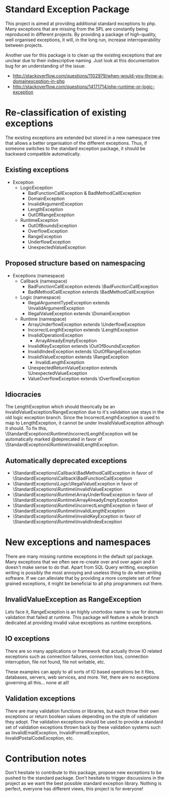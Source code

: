 Standard Exception Package
==========================
This project is aimed at providing additional standard exceptions to php. Many exceptions that are missing from the SPL are constantly being reproduced in different projects. By providing a package of high-quality, well organised exceptions, it will, in the long run, increase interroperability between projects.

Another use for this package is to clean up the existing exceptions that are unclear due to their indescriptive naming. Just look at this documentation bug for an understanding of the issue:

- http://stackoverflow.com/questions/1102979/when-would-you-throw-a-domainexception-in-php
- http://stackoverflow.com/questions/14171714/php-runtime-or-logic-exception

Re-classification of existing exceptions
========================================
The existing exceptions are extended but stored in a new namespace tree that allows a better organisation of the different exceptions. Thus, if someone switches to the standard exception package, it should be backward compatible automatically.

Existing exceptions
-------------------
- Exception
  - LogicException
    - BadFunctionCallException & BadMethodCallException
    - DomainException
    - InvalidArgumentException
    - LengthException
    - OutOfRangeException
  - RuntimeException
    - OutOfBoundsException
    - OverflowException
    - RangeException
    - UnderflowException
    - UnexpectedValueException

Proposed structure based on namespacing
---------------------------------------
- Exceptions (namespace)
  - Callback (namespace)
    - BadFunctionCallException extends \BadFunctionCallException
    - BadMethodCallException extends \BadMethodCallException
  - Logic (namespace)
    - IllegalArgumentTypeException extends \InvalidArgumentException
    - IllegalValueException extends \DomainException
  - Runtime (namespace)
    - ArrayUnderflowException extends \UnderflowException
    - IncorrectLengthException extends \LengthException
    - InvalidOperationException
      - ArrayAlreadyEmptyException
    - InvalidKeyException extends \OutOfBoundsException
    - InvalidIndexException extends \OutOfRangeException
    - InvalidValueException extends \RangeException
      - InvalidLengthException
    - UnexpectedReturnValueException extends \UnexpectedValueException
    - ValueOverflowException extends \OverflowException

Idiocracies
-----------
The LengthException which should theorically be an InvalidValueException/RangeException due to it's validation use stays in the old logic exception branch. Since the IncorrectLengthException is used to map to LengthException, it cannot be under InvalidValueException although it should. To fix this, \StandardExceptions\Runtime\IncorrectLengthException will be automatically marked @deprecated in favor of \StandardExceptions\Runtime\InvalidLengthException.

Automatically deprecated exceptions
-----------------------------------
- \StandardExceptions\Callback\BadMethodCallException in favor of \StandardExceptions\Callback\BadFunctionCallException
- \StandardExceptions\Logic\IllegalValueException in favor of \StandardExceptions\Runtime\InvalidValueException
- \StandardExceptions\Runtime\ArrayUnderflowException in favor of \StandardExceptions\Runtime\ArrayAlreadyEmptyException
- \StandardExceptions\Runtime\IncorrectLengthException in favor of \StandardExceptions\Runtime\InvalidLengthException
- \StandardExceptions\Runtime\InvalidKeyException in favor of \StandardExceptions\Runtime\InvalidIndexException

New exceptions and namespaces
=============================
There are many missing runtime exceptions in the default spl package. Many exceptions that we often see re-create over and over again and it doesn't make sense to do that. Apart from SQL Query writting, exception writing is possibly the most annoying and useless thing to do when writing software. If we can alleviate that by providing a more complete set of finer grained exceptions, it might be beneficial to all php programmers out there.

InvalidValueException as RangeException
---------------------------------------
Lets face it, RangeException is an highly unortodox name to use for domain validation that failed at runtime. This package will feature a whole branch dedicated at providing invalid value exceptions as runtime exceptions.

IO exceptions
-------------
There are so many applications or framework that actually throw IO related exceptions such as connection failures, connection loss, connection interruption, file not found, file not writable, etc. 

These examples can apply to all sorts of IO based operations be it files, databases, servers, web services, and more. Yet, there are no exceptions governing all this... none at all!

Validation exceptions
---------------------
There are many validation functions or libraries, but each throw their own exceptions or return boolean values depending on the style of validation they adopt. The validation exceptions should be used to provide a standard set of validation exceptions thrown back by these validation systems such as InvalidEmailException, InvalidFormatException, InvalidPostalCodeException, etc.

Contribution notes
==================
Don't hesitate to contribute to this package, propose new exceptions to be pushed to the standard package. Don't hesitate to trigger discussions in the project as we want the best possible standard exception library. Nothing is perfect, everyone has different views, this project is for everyone!